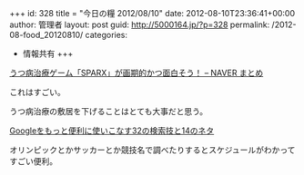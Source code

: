 +++
id: 328
title = "今日の糧 2012/08/10"
date: 2012-08-10T23:36:41+00:00
author: 管理者
layout: post
guid: http://5000164.jp/?p=328
permalink: /2012-08-food_20120810/
categories:
  - 情報共有
+++
<section> 

<div>
  <a href="http://matome.naver.jp/odai/2134439482364136401">うつ病治療ゲーム「SPARX」が画期的かつ面白そう！ &#8211; NAVER まとめ</a>
</div>

これはすごい。
  
うつ病治療の敷居を下げることはとても大事だと思う。 </section> <section> 

<div>
  <a href="http://creators-manual.com/google_search/">Googleをもっと便利に使いこなす32の検索技と14のネタ</a>
</div>

オリンピックとかサッカーとか競技名で調べたりするとスケジュールがわかってすごい便利。 </section>